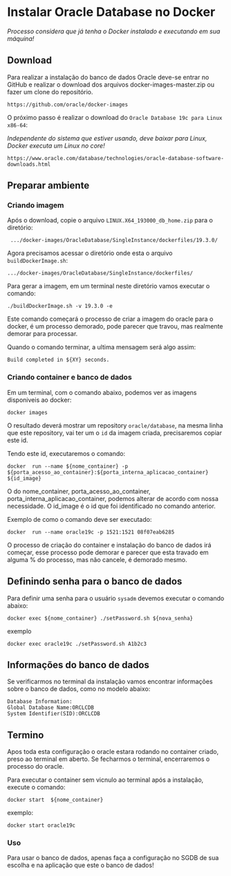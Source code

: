# Instalar Oracle Database no Docker

_Processo considera que já tenha o Docker instalado e executando em sua máquina!_

## Download

Para realizar a instalação do banco de dados Oracle deve-se entrar no GitHub e realizar o download dos arquivos docker-images-master.zip ou fazer um clone do repositório.

```
https://github.com/oracle/docker-images
```

O próximo passo é realizar o download do `Oracle Database 19c para Linux x86-64`:

_Independente do sistema que estiver usando, deve baixar para Linux, Docker executa um Linux no core!_

```
https://www.oracle.com/database/technologies/oracle-database-software-downloads.html
```

## Preparar ambiente

### Criando imagem

Após o download, copie o arquivo `LINUX.X64_193000_db_home.zip` para o diretório:

```
 .../docker-images/OracleDatabase/SingleInstance/dockerfiles/19.3.0/
```

Agora precisamos acessar o diretório onde esta o arquivo `buildDockerImage.sh`:

```
.../docker-images/OracleDatabase/SingleInstance/dockerfiles/
```

Para gerar a imagem, em um terminal neste diretório vamos executar o comando:

```
./buildDockerImage.sh -v 19.3.0 -e
```

Este comando começará o processo de criar a imagem do oracle para o docker, é um processo demorado, pode parecer que travou, mas realmente demorar para processar.

Quando o comando terminar, a ultima mensagem será algo assim:

```
Build completed in ${XY} seconds.
```

### Criando container e banco de dados

Em um terminal, com o comando abaixo, podemos ver as imagens disponiveis ao docker:

```
docker images
```

O resultado deverá mostrar um repository `oracle/database`, na mesma linha que este repository, vai ter um o `id` da imagem criada, precisaremos copiar este id.

Tendo este id, executaremos o comando:

```
docker  run --name ${nome_container} -p ${porta_acesso_ao_container}:${porta_interna_aplicacao_container} ${id_image}
```

O do nome_container, porta_acesso_ao_container, porta_interna_aplicacao_container, podemos alterar de acordo com nossa necessidade. O id_image é o id que foi identificado no comando anterior.

Exemplo de como o comando deve ser executado:

```
docker  run --name oracle19c -p 1521:1521 08f07eab6285
```

O processo de criação do container e instalação do banco de dados irá começar, esse processo pode demorar e parecer que esta travado em alguma % do processo, mas não cancele, é demorado mesmo.

## Definindo senha para o banco de dados

Para definir uma senha para o usuário `sysadm` devemos executar o comando abaixo:

```
docker exec ${nome_container} ./setPassword.sh ${nova_senha}
```

exemplo

```
docker exec oracle19c ./setPassword.sh A1b2c3
```

## Informações do banco de dados

Se verificarmos no terminal da instalação vamos encontrar informações sobre o banco de dados, como no modelo abaixo:

```
Database Information:
Global Database Name:ORCLCDB
System Identifier(SID):ORCLCDB
```

## Termino

Apos toda esta configuração o oracle estara rodando no container criado, preso ao terminal em aberto. Se fecharmos o terminal, encerraremos o processo do oracle.

Para executar o container sem vicnulo ao terminal após a instalação, execute o comando:

```
docker start  ${nome_container}
```

exemplo:

```
docker start oracle19c
```

### Uso

Para usar o banco de dados, apenas faça a configuração no SGDB de sua escolha e na aplicação que este o banco de dados!
